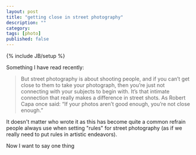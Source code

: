 ```yaml
---
layout: post
title: "getting close in street photography"
description: ""
category: 
tags: [photo]
published: false
---
```

{% include JB/setup %}

Something I have read recently: 

> But street photography is about shooting people, and if you can’t get close to them to take your photograph, then you’re just not connecting with your subjects to begin with. It’s that intimate connection that really makes a difference in street shots. As Robert Capa once said: “If your photos aren’t good enough, you’re not close enough.”

It doesn't matter who wrote it as this has become quite a common refrain people always use when setting "rules" for street photography (as if we really need to put rules in artistic endeavors). 

Now I want to say one thing 